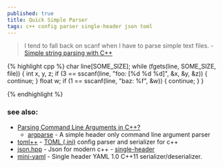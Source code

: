 ```yaml
---
published: true
title: Quick Simple Parser
tags: c++ config parser single-header json toml
---
```

> I tend to fall back on scanf when I have to parse simple text files. - [Simple string parsing with C++](https://stackoverflow.com/questions/2880903/simple-string-parsing-with-c)

{% highlight cpp %}
char line[SOME_SIZE];
while (fgets(line, SOME_SIZE, file)) {
    int x, y, z;
    if (3 == sscanf(line, "foo: [%d %d %d]", &x, &y, &z)) {
        continue;
    }
    float w;
    if (1 == sscanf(line, "baz: %f", &w)) {
        continue;
    }
}

{% endhighlight %}

### see also:
- [Parsing Command Line Arguments in C++?](https://stackoverflow.com/questions/865668/parsing-command-line-arguments-in-c)
	- [argparse](https://github.com/jamolnng/argparse) - A simple header only command line argument parser
- [toml++](https://marzer.github.io/tomlplusplus/index.html) - [TOML (.ini)](https://toml.io/en/) config parser and serializer for c++
- [json.hpp](https://github.com/nlohmann/json) - Json for modern c++ - [single-header](https://json.nlohmann.me/integration/)
- [mini-yaml](https://github.com/jimmiebergmann/mini-yaml) - Single header YAML 1.0 C++11 serializer/deserializer.
